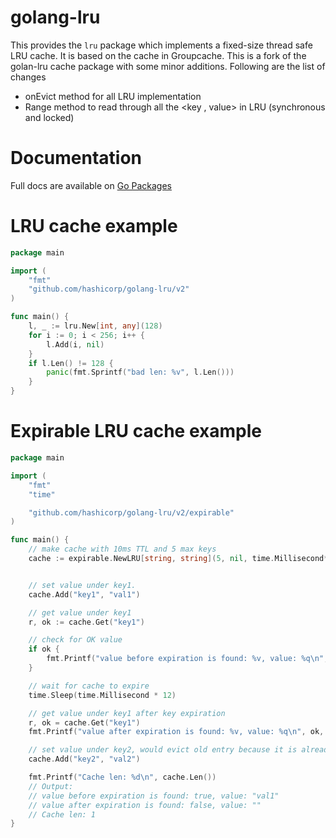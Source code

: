 golang-lru
==========

This provides the `lru` package which implements a fixed-size
thread safe LRU cache. It is based on the cache in Groupcache.
This is a fork of the golan-lru cache package with some minor
additions. Following are the list of changes

- onEvict method for all LRU implementation
- Range method to read through all the <key , value> in LRU (synchronous and locked)

Documentation
=============

Full docs are available on [Go Packages](https://pkg.go.dev/github.com/hashicorp/golang-lru/v2)

LRU cache example
=================

```go
package main

import (
	"fmt"
	"github.com/hashicorp/golang-lru/v2"
)

func main() {
	l, _ := lru.New[int, any](128)
	for i := 0; i < 256; i++ {
		l.Add(i, nil)
	}
	if l.Len() != 128 {
		panic(fmt.Sprintf("bad len: %v", l.Len()))
	}
}
```

Expirable LRU cache example
===========================

```go
package main

import (
	"fmt"
	"time"

	"github.com/hashicorp/golang-lru/v2/expirable"
)

func main() {
	// make cache with 10ms TTL and 5 max keys
	cache := expirable.NewLRU[string, string](5, nil, time.Millisecond*10)


	// set value under key1.
	cache.Add("key1", "val1")

	// get value under key1
	r, ok := cache.Get("key1")

	// check for OK value
	if ok {
		fmt.Printf("value before expiration is found: %v, value: %q\n", ok, r)
	}

	// wait for cache to expire
	time.Sleep(time.Millisecond * 12)

	// get value under key1 after key expiration
	r, ok = cache.Get("key1")
	fmt.Printf("value after expiration is found: %v, value: %q\n", ok, r)

	// set value under key2, would evict old entry because it is already expired.
	cache.Add("key2", "val2")

	fmt.Printf("Cache len: %d\n", cache.Len())
	// Output:
	// value before expiration is found: true, value: "val1"
	// value after expiration is found: false, value: ""
	// Cache len: 1
}
```
